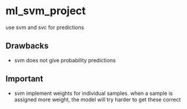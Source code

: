 # ml_svm_project
use svm and svc for predictions
## Drawbacks
- svm does not give probability predictions
## Important
- svm implement weights for individual samples. when a sample is assigned more weight, the model will try harder to get these correct